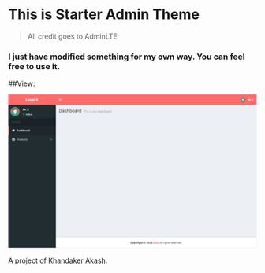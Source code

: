 # This is Starter Admin Theme

> All credit goes to AdminLTE

### I just have modified something for my own way. You can feel free to use it.

##View:

![alt text](assets/img/admin-starter.png)

A project of [Khandaker Akash](http://khandakerakash.xyz/).
